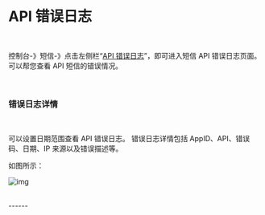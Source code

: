 # API 错误日志

  <br>

控制台-》短信-》点击左侧栏“[API 错误日志](https://www.mysubmail.com/console/sms/errors)”，即可进入短信 API 错误日志页面。可以帮您查看 API 短信的错误情况。

 <br>

### **错误日志详情**

<br>

可以设置日期范围查看 API 错误日志。
错误日志详情包括 AppID、API、错误码、日期、IP 来源以及错误描述等。

如图所示：

![img](https://libraries.mysubmail.com/public/99040a5a4bb73c0f8ab0495dae84a27f/images/35f6987dfdbe0a2640948b15b6b11c43.png)

<br>
------
